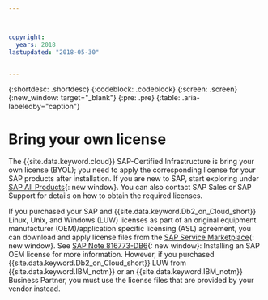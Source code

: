 ```yaml
---



copyright:
  years: 2018
lastupdated: "2018-05-30"


---
```


{:shortdesc: .shortdesc}
{:codeblock: .codeblock}
{:screen: .screen}
{:new_window: target="_blank"}
{:pre: .pre}
{:table: .aria-labeledby="caption"}


# Bring your own license

The {{site.data.keyword.cloud}} SAP-Certified Infrastructure is bring your own license (BYOL); you need to apply the corresponding license for your SAP products after installation. If you are new to SAP, start exploring under [SAP All Products](https://www.sap.com/products.html){: new window}. You can also contact SAP Sales or SAP Support for details on how to obtain  the required licenses.

If you purchased your SAP and {{site.data.keyword.Db2_on_Cloud_short}} Linux, Unix, and Windows (LUW) licenses as part of an original equipment manufacturer (OEM)/application specific licensing (ASL) agreement, you can download and apply license files from the [SAP Service Marketplace](https://websmp201.sap-ag.de/){: new window}. See [SAP Note 816773-DB6](https://launchpad.support.sap.com/#/notes/816773){: new window}: Installing an SAP OEM license for more information. However, if you purchased {{site.data.keyword.Db2_on_Cloud_short}} LUW from {{site.data.keyword.IBM_notm}} or an {{site.data.keyword.IBM_notm}} Business Partner, you must use the license files that are provided by your vendor instead.
